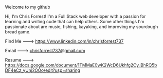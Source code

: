 Welcome to my github

Hi, I'm Chris Forrest! I'm a Full Stack web developer with a passion for learning and writing code that can help others. Some other things I'm passionate about are music, fishing, kayaking, and improving my sourdough bread game.

Find Me ---> https://www.linkedin.com/in/chrisforrest737
                      
Email  ---> chrisforrest737@gmail.com  
                                          
Resume ---> https://docs.google.com/document/1TMMaE0wK2WcD6Ukhfg2Cy_BhRQ5bDF4eCz_yUnj2OOo/edit?usp=sharing

